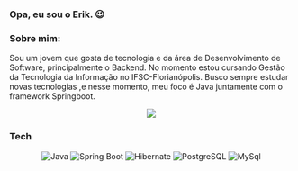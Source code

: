 ### Opa, eu sou o Erik. 😉

### Sobre mim:
 Sou um jovem que gosta de tecnologia e da área de Desenvolvimento de Software, principalmente o Backend. No momento estou cursando Gestão da Tecnologia da Informação no IFSC-Florianópolis. Busco sempre estudar novas tecnologias ,e nesse momento, meu foco é Java juntamente com o framework Springboot.
 	 
<p align="center">
  <img src="https://github-readme-stats.vercel.app/api/top-langs/?username=erikbocks&layout=compact"/>
</p>

### Tech

<p align="center">
  <img alt="Java" src="https://img.shields.io/badge/Java-ED8B00?style=flat-square&logo=openjdk&logoColor=white"/>
  <img alt="Spring Boot" src="https://img.shields.io/badge/SpringBoot-6DB33F?style=flat-square&logo=Spring&logoColor=white"/>
  <img alt="Hibernate" src="https://img.shields.io/badge/Hibernate-292929?style=flat-square&logo=hibernate&logoColor=white" />
  <img alt="PostgreSQL" src="https://img.shields.io/badge/PostgreSQL-336791?style=flat-square&logo=postgresql&logoColor=white" />
  <img alt="MySql" src="https://img.shields.io/badge/MySQL-4479A1?style=flat-square&logo=mysql&logoColor=white" />
</p>
